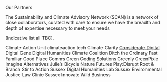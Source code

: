 Our Partners

The Sustainability and Climate Advisory Network (SCAN) is a network of close collaborators, curated with care to ensure we have the breadth and depth of expertise necessary to meet your needs

[Indicative list all TBC].

Climate Action Unit
climateaction.tech
Climate Clarity
[Considerate Digital](https://considerate.digital/)
Digital Gene
Digital Humanities Climate Coalition
Ditch the Ordinary
Fast Familiar
Good Place Comms
Green Coding Solutions
Greenly
GreenPixie
Imagine Alternatives
Julie’s Bicycle
Nature Futures
Play:Disrupt
Root & Branch
Stir to Action
Sussex Digital Humanities Lab
Sussex Environmental Justice Law Clinic
Sussex Innovate
Wild Business
